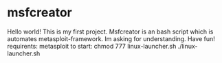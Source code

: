 # msfcreator
Hello world! This is my first project. Msfcreator is an bash script which is automates metasploit-framework. Im asking for understanding. Have fun!
requirents: metasploit
to start:
chmod 777 linux-launcher.sh
./linux-launcher.sh
